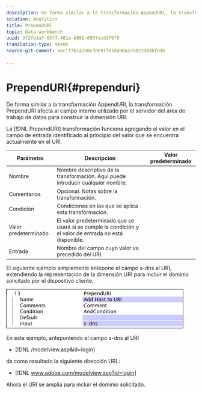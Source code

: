 ```yaml
---
description: De forma similar a la transformación AppendURI, la transformación PrependURI afecta al campo interno utilizado por el servidor del área de trabajo de datos para construir la dimensión URI.
solution: Analytics
title: PrependURI
topic: Data workbench
uuid: 3f2fb1a7-83f7-481e-b892-0937acd379f9
translation-type: tm+mt
source-git-commit: aec1f7b14198cdde91f61d490a235022943bfedb

---
```



# PrependURI{#prependuri}

De forma similar a la transformación AppendURI, la transformación PrependURI afecta al campo interno utilizado por el servidor del área de trabajo de datos para construir la dimensión URI.

La [!DNL PrependURI] transformación funciona agregando el valor en el campo de entrada identificado al principio del valor que se encuentra actualmente en el URI.

| Parámetro | Descripción | Valor predeterminado |
|---|---|---|
| Nombre | Nombre descriptivo de la transformación. Aquí puede introducir cualquier nombre. |  |
| Comentarios | Opcional. Notas sobre la transformación. |  |
| Condición | Condiciones en las que se aplica esta transformación. |  |
| Valor predeterminado | El valor predeterminado que se usará si se cumple la condición y el valor de entrada no está disponible. |  |
| Entrada | Nombre del campo cuyo valor va precedido del URI. |  |

El siguiente ejemplo simplemente antepone el campo s-dns al URI, extendiendo la representación de la dimensión URI para incluir el dominio solicitado por el dispositivo cliente.

![](assets/cfg_TransformationType_PrependURI.png)

En este ejemplo, anteponiendo el campo s-dns al URI

* [!DNL /modelview.asp&id=login]

da como resultado la siguiente dirección URL:

* [!DNL www.adobe.com/modelview.asp?id=login]

Ahora el URI se amplía para incluir el dominio solicitado.
